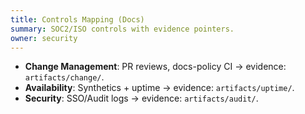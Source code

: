 ```yaml
---
title: Controls Mapping (Docs)
summary: SOC2/ISO controls with evidence pointers.
owner: security
---
```


- **Change Management**: PR reviews, docs-policy CI → evidence: `artifacts/change/`.
- **Availability**: Synthetics + uptime → evidence: `artifacts/uptime/`.
- **Security**: SSO/Audit logs → evidence: `artifacts/audit/`.
